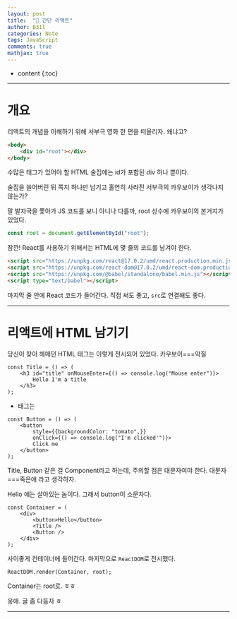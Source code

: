 ```yaml
---
layout: post
title:  "💍 간단 리액트"
author: B31l
categories: Note
tags: JavaScript
comments: true
mathjax: true
---
```




* content
{:toc}
---

# 개요



리액트의 개념을 이해하기 위해 서부극 영화 한 편을 떠올리자. 왜냐고?

~~~html
<body>
    <div id="root"></div>
</body>
~~~

수많은 태그가 있어야 할 HTML 술집에는 id가 포함된 div 하나 뿐이다.

술집을 쓸어버린 뒤 쪽지 하나만 남기고 홀연히 사라진 서부극의 카우보이가 생각나지 않는가?

말 발자국을 쫓아가 JS 코드를 보니 아니나 다를까, root 상수에 카우보이의 본거지가 있었다.

```js
const root = document.getElementById("root");
```

잠깐! React를 사용하기 위해서는 HTML에 몇 줄의 코드를 남겨야 한다.

~~~html
<script src="https://unpkg.com/react@17.0.2/umd/react.production.min.js"></script>
<script src="https://unpkg.com/react-dom@17.0.2/umd/react-dom.production.min.js"></script>
<script src="https://unpkg.com/@babel/standalone/babel.min.js"></script>
<script type="text/babel"></script>
~~~

마지막 줄 안에 React 코드가 들어간다. 직접 써도 좋고, `src`로 연결해도 좋다.

---

# 리액트에 HTML 남기기

당신이 찾아 헤매던 HTML 태그는 이렇게 전시되어 있었다. 카우보이===악질

```react
const Title = () => (
    <h3 id="title" onMouseEnter={() => console.log("Mouse enter")}>
        Hello I'm a title
    </h3>
);
```

- 태그는 

```react
const Button = () => (
    <button 
        style={{backgroundColor: "tomato",}} 
        onClick={() => console.log("I'm clicked'")}>
        Click me
    </button>
);
```



Title, Button 같은 걸 Component라고 하는데, 주의할 점은 대문자여야 한다. 대문자===죽은애 라고 생각하자.

Hello 얘는 살아있는 놈이다. 그래서 button이 소문자다.

```react
const Container = (
    <div>
        <button>Hello</button> 
        <Title />
        <Button />
    </div>
);
```

사이좋게 컨테이너에 들어간다. 마지막으로 `ReactDOM`로 전시했다.

```react
ReactDOM.render(Container, root);
```

Container는 root로. ㅎㅎ

응애. 글 좀 다듬자 ㅎ

---

